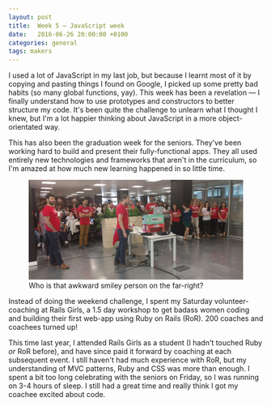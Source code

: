 ```yaml
---
layout: post
title:  Week 5 — JavaScript week
date:   2016-06-26 20:00:00 +0100
categories: general
tags: makers
---
```

I used a lot of JavaScript in my last job, but because I learnt most of it by copying and pasting things I found on Google, I picked up some pretty bad habits (so many global functions, yay). This week has been a revelation &mdash; I finally understand how to use prototypes and constructors to better structure my code. It's been quite the challenge to unlearn what I thought I knew, but I'm a lot happier thinking about JavaScript in a more object-orientated way.

This has also been the graduation week for the seniors. They've been working hard to build and present their fully-functional apps. They all used entirely new technologies and frameworks that aren't in the curriculum, so I'm amazed at how much new learning happened in so little time.

<figure>
<img src="/assets/railsgirls-june16.jpg" alt="Rails Girls, June 2016">
<figcaption>Who is that awkward smiley person on the far-right?</figcaption>
</figure>

Instead of doing the weekend challenge, I spent my Saturday volunteer-coaching at Rails Girls, a 1.5 day workshop to get badass women coding and building their first web-app using Ruby on Rails (RoR). 200 coaches and coachees turned up!

This time last year, I attended Rails Girls as a student (I hadn't touched Ruby _or_ RoR before), and have since paid it forward by coaching at each subsequent event. I still haven't had much experience with RoR, but my understanding of MVC patterns, Ruby and CSS was more than enough. I spent a bit too long celebrating with the seniors on Friday, so I was running on 3-4 hours of sleep. I still had a great time and really think I got my coachee excited about code.
